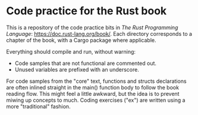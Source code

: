 # Code practice for the Rust book

This is a repository of the code practice bits in *The Rust Programming Language*: https://doc.rust-lang.org/book/. Each directory corresponds to a chapter of the book, with a Cargo package where applicable.

Everything should compile and run, without warning:
  - Code samples that are not functional are commented out.
  - Unused variables are prefixed with an underscore.

For code samples from the "core" text, functions and structs declarations are often inlined straight in the main() function body to follow the book reading flow. This might feel a little awkward, but the idea is to prevent miwing up concepts to much. Coding exercises ("ex") are written using a more "traditional" fashion.